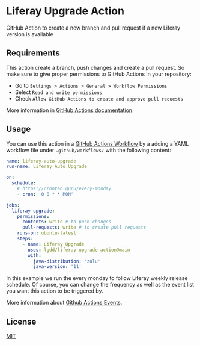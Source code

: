 # Liferay Upgrade Action

GitHub Action to create a new branch and pull request if a new Liferay version is available

## Requirements

This action create a branch, push changes and create a pull request. So make sure to give proper permissions to GitHub Actions in your repository:

- Go to `Settings > Actions > General > Workflow Permissions`
- Select `Read and write permissions`
- Check `Allow GitHub Actions to create and approve pull requests`

More information in [GitHub Actions documentation](https://docs.github.com/en/repositories/managing-your-repositorys-settings-and-features/enabling-features-for-your-repository/managing-github-actions-settings-for-a-repository#configuring-the-default-github_token-permissions).

## Usage

You can use this action in a [GitHub Actions Workflow](https://help.github.com/en/articles/about-github-actions) by a adding a YAML workflow file under `.github/workflows/` with the following content:

```yaml
name: liferay-auto-upgrade
run-name: Liferay Auto Upgrade

on:
  schedule:
    # https://crontab.guru/every-monday
    - cron: '0 0 * * MON'

jobs:
  liferay-upgrade:
    permissions:
      contents: write # to push changes
      pull-requests: write # to create pull requests
    runs-on: ubuntu-latest
    steps:
      - name: Liferay Upgrade
        uses: lgdd/liferay-upgrade-action@main
        with:
          java-distribution: 'zulu'
          java-version: '11'
```

In this example we run the every monday to follow Liferay weekly release schedule. Of course, you can change the frequency as well as the event list you want this action to be triggered by.

More information about [Github Actions Events](https://docs.github.com/en/actions/using-workflows/events-that-trigger-workflows).

## License

[MIT](LICENSE)
